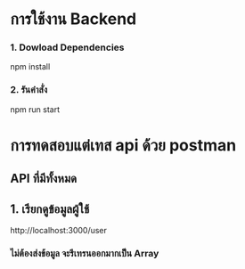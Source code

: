 # การใช้งาน Backend
### 1. Dowload Dependencies
npm install 

### 2. รันคำสั่ง
npm run start


# การทดสอบแต่เทส api ด้วย postman
## API ที่มีทั้งหมด

## 1. เรียกดูข้อมูลผู้ใช้
http://localhost:3000/user

### ไม่ต้องส่งข้อมูล จะรีเทรนออกมากเป็น Array
